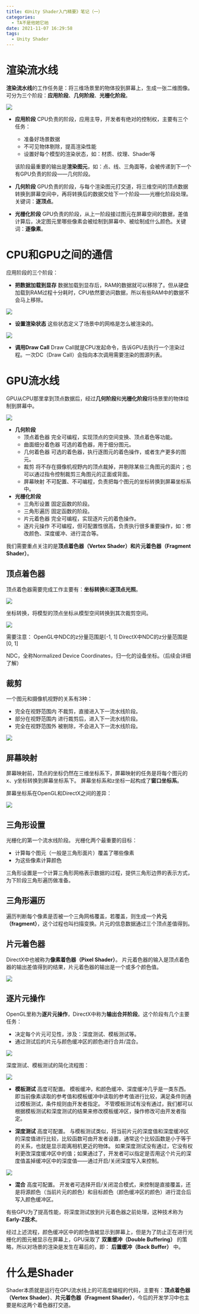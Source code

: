 ```yaml
---
title: 《Unity Shader入门精要》笔记（一）
categories:
  - TA不是他她它祂
date: 2021-11-07 16:29:58
tags:
  - Unity Shader
---
```


# 渲染流水线
**渲染流水线**的工作任务是：将三维场景里的物体投到屏幕上，生成一张二维图像。
可分为三个阶段：**应用阶段**、**几何阶段**、**光栅化阶段**。

![](https://cdn.nlark.com/yuque/0/2021/png/667274/1636213447325-d71b5c59-65d5-4b27-b954-9d62b043bf99.png)

* **应用阶段**
CPU负责的阶段，应用主导，开发者有绝对的控制权，主要有三个任务：
  * 准备好场景数据
  * 不可见物体剔除，提高渲染性能
  * 设置好每个模型的渲染状态，如：材质、纹理、Shader等

  该阶段最重要的输出是**渲染图元**，如：点、线、三角面等，会被传递到下一个有GPU负责的阶段——几何阶段。

* **几何阶段**
GPU负责的阶段，与每个渲染图元打交道，将三维空间的顶点数据转换到屏幕空间中，再将转换后的数据交给下一个阶段——光栅化阶段处理。关键词：**逐顶点**。

* **光栅化阶段**
GPU负责的阶段，从上一阶段接过图元在屏幕空间的数据，差值计算后，决定图元里哪些像素会被绘制到屏幕中、被绘制成什么颜色。关键词：**逐像素**。

# CPU和GPU之间的通信
应用阶段的三个阶段：
* **把数据加载到显存**
数据加载到显存后，RAM的数据就可以移除了。但从硬盘加载到RAM过程十分耗时，CPU依然要访问数据，所以有些RAM中的数据不会马上移除。

![](https://cdn.nlark.com/yuque/0/2021/png/667274/1636255921750-a61883fd-e32e-4b67-ab63-2463851cc0f9.png?x-oss-process=image%2Fresize%2Cw_750%2Climit_0)

* **设置渲染状态**
这些状态定义了场景中的网格是怎么被渲染的。

![](https://cdn.nlark.com/yuque/0/2021/png/667274/1636256121580-0176ed3e-116a-4716-88f7-cc830d134876.png?x-oss-process=image%2Fresize%2Cw_750%2Climit_0)

* **调用Draw Call**
Draw Call就是CPU发起命令，告诉GPU去执行一个渲染过程。一次DC（Draw Call）会指向本次调用需要渲染的图源列表。

# GPU流水线
GPU从CPU那里拿到顶点数据后，经过**几何阶段**和**光栅化阶段**将场景里的物体绘制到屏幕中。

![](https://cdn.nlark.com/yuque/0/2021/png/667274/1636256893311-6876cae8-8457-415a-a75c-578670f8a910.png)

* **几何阶段**
  * 顶点着色器
完全可编程，实现顶点的空间变换、顶点着色等功能。
  * 曲面细分着色器
可选的着色器，用于细分图元。
  * 几何着色器
可选的着色器，执行逐图元的着色操作，或者生产更多的图元。
  * 裁剪
将不存在摄像机视野内的顶点裁掉，并剔除某些三角图元的面片；也可以通过指令控制裁剪三角图元的正面或背面。
  * 屏幕映射
不可配置、不可编程，负责把每个图元的坐标转换到屏幕坐标系中。
* **光栅化阶段**
  * 三角形设置
固定函数的阶段。
  * 三角形遍历
固定函数的阶段。
  * 片元着色器
完全可编程，实现逐片元的着色操作。
  * 逐片元操作
不可编程，但可配置性很高，负责执行很多重要操作，如：修改颜色、深度缓冲、进行混合等。

我们需要重点关注的是**顶点着色器（Vertex Shader）**和**片元着色器（Fragment Shader）**。

## 顶点着色器
顶点着色器需要完成工作主要有：**坐标转换**和**逐顶点光照**。

![](https://cdn.nlark.com/yuque/0/2021/png/667274/1636258348880-5f61daec-ae32-4314-8b35-4ba972f38b22.png)

坐标转换，将模型的顶点坐标从模型空间转换到其次裁剪空间。

![](https://cdn.nlark.com/yuque/0/2021/png/667274/1636258414694-1e3f7395-c2a7-4ea5-94de-f7e7aa6f8caf.png)

需要注意：
OpenGL中NDC的z分量范围是[-1, 1]
DirectX中NDC的z分量范围是[0, 1]

NDC，全称Normalized Device Coordinates，归一化的设备坐标。（后续会详细了解）

## 裁剪
一个图元和摄像机视野的关系有3种：
* 完全在视野范围内
不裁剪，直接进入下一流水线阶段。
* 部分在视野范围内
进行裁剪后，进入下一流水线阶段。
* 完全在视野范围外
被剔除，不会进入下一流水线阶段。

![](https://cdn.nlark.com/yuque/0/2021/png/667274/1636258977422-afc79763-005b-4cb7-8c86-7f59ed1af6e5.png)

## 屏幕映射
屏幕映射前，顶点的坐标仍然在三维坐标系下，屏幕映射的任务是将每个图元的x、y坐标转换到屏幕坐标系下。
屏幕坐标系和z坐标一起构成了**窗口坐标系**。

屏幕坐标系在OpenGL和DirectX之间的差异：

![](https://cdn.nlark.com/yuque/0/2021/png/667274/1636270163778-140af187-8cd9-42fb-8ba9-ee51d4bc6843.png)

## 三角形设置
光栅化的第一个流水线阶段。
光栅化两个最重要的目标：
* 计算每个图元（一般是三角形面片）覆盖了哪些像素
* 为这些像素计算颜色

三角形设置是一个计算三角形网格表示数据的过程，提供三角形边界的表示方式，为下阶段三角形遍历做准备。

## 三角形遍历
遍历判断每个像素是否被一个三角网格覆盖，若覆盖，则生成一个**片元（fragment）**，这个过程也叫扫描变换。片元的信息数据通过三个顶点差值得到。

## 片元着色器
DirectX中也被称为**像素着色器（Pixel Shader）**。
片元着色器的输入是顶点着色器的输出差值得到的结果，片元着色器的输出是一个或多个颜色值。

![](https://cdn.nlark.com/yuque/0/2021/png/667274/1636271363390-4e01f026-3052-492f-b083-f1a50f1da76b.png)

## 逐片元操作
OpenGL里称为**逐片元操作**，DirectX中称为**输出合并阶段**。这个阶段有几个主要任务：
* 决定每个片元可见性，涉及：深度测试、模板测试等。
* 通过测试后的片元与颜色缓冲区的颜色进行合并/混合。

![](https://cdn.nlark.com/yuque/0/2021/png/667274/1636271706161-cf961793-d40d-4f5e-831b-56490d081bee.png)

深度测试、模板测试的简化流程图：

![](https://cdn.nlark.com/yuque/0/2021/png/667274/1636271807768-5ff5ccbb-266b-4d87-b319-b2c9b4aedc13.png?x-oss-process=image%2Fresize%2Cw_750%2Climit_0)

* **模板测试**
高度可配置。
模板缓冲，和颜色缓冲、深度缓冲几乎是一类东西。即当前像素读取的参考值和模板缓冲中读取的参考值进行比较，满足条件则通过模板测试，条件规则由开发者指定。
不管模板测试有没有通过，我们都可以根据模板测试和深度测试的结果来修改模板缓冲区，操作修改可由开发者指定。

* **深度测试**
高度可配置。
与模板测试类似，将当前片元的深度值和深度缓冲区的深度值进行比较，比较函数可由开发者设置，通常这个比较函数是小于等于的关系，也就是显示距离相机更近的物体。
如果深度测试没有通过，它没有权利更改深度缓冲区中的值；如果通过了，开发者可以指定是否用这个片元的深度值盖掉缓冲区中的深度值——通过开启/关闭深度写入来控制。

![](https://cdn.nlark.com/yuque/0/2021/png/667274/1636272525328-090af578-5dce-4ee3-928c-9acfae346fe1.png)

* **混合**
高度可配置。
开发者可选择开启/关闭混合模式，来控制是直接覆盖，还是将源颜色（当前片元的颜色）和目标颜色（颜色缓冲区的颜色）进行混合后写入颜色缓冲区。

有些GPU为了提高性能，将深度测试放到片元着色器之前处理，这种技术称为**Early-Z技术**。

经过上述流程，颜色缓冲区中的颜色值被显示到屏幕上，但是为了防止正在进行光栅化的图元被显示在屏幕上，GPU采取了 **双重缓冲（Double Buffering）** 的策略，所以对场景的渲染是发生在幕后的，即： **后置缓冲（Back Buffer）** 中。

# 什么是Shader
Shader本质就是运行在GPU流水线上的可高度编程的代码，主要有：**顶点着色器（Vertex Shader）**、**片元着色器（Fragment Shader）**，今后的开发学习中也主要是和这两个着色器打交道。